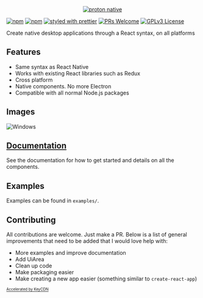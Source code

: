 <p align="center">
  <a href="https://proton-native.js.org">
    <img alt="proton native" src="http://protonnative-af51.kxcdn.com/SVG/Artboard%201.svg">
  </a>
</p>

[![npm](https://img.shields.io/npm/v/proton-native.svg)](https://www.npmjs.com/package/proton-native)
[![npm](https://img.shields.io/npm/dm/proton-native.svg)](https://www.npmjs.com/package/proton-native)
[![styled with prettier](https://img.shields.io/badge/styled_with-prettier-ff69b4.svg)](https://github.com/prettier/prettier)
[![PRs Welcome](https://img.shields.io/badge/PRs-welcome-brightgreen.svg)](http://makeapullrequest.com)
[![GPLv3 License](https://img.shields.io/github/license/kusti8/proton-native.svg)](https://github.com/kusti8/proton-native/blob/master/LICENSE)

Create native desktop applications through a React syntax, on all platforms

## Features

- Same syntax as React Native
- Works with existing React libraries such as Redux
- Cross platform
- Native components. No more Electron
- Compatible with all normal Node.js packages

## Images

![Windows](http://protonnative-af51.kxcdn.com/images/windows_example.png)

## [Documentation](https://proton-native.js.org)

See the documentation for how to get started and details on all the components.

## Examples

Examples can be found in `examples/`.

## Contributing

All contributions are welcome. Just make a PR. Below is a list of general improvements that need to be added that I would love help with:

- More examples and improve documentation
- Add UiArea
- Clean up code
- Make packaging easier
- Make creating a new app easier (something similar to `create-react-app`)

<a href="https://www.keycdn.com/"><sub><sup>Accelerated by KeyCDN</sup></sub></a>
